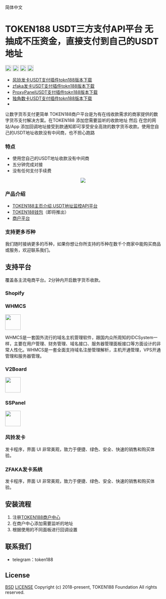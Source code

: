 简体中文 


# TOKEN188 USDT三方支付API平台 无抽成不压资金，直接支付到自己的USDT地址

<img src="https://www.token188.com/git/git-license.png" height="20px" /></a>
<img src="https://www.token188.com/git/git-build.png" height="20px" /></a>
<img src="https://www.token188.com/git/git-codecov.png" height="20px" /></a>
<img src="https://www.token188.com/git/git-build.png" height="20px" /></a>
- [风铃发卡USDT支付插件tokn188版本下载](https://github.com/utgpay2/card-system-usdtpay)
- [zfaka发卡USDT支付插件tokn188版本下载](https://github.com/utgpay2/zfakausdt)
- [ProxyPanelUSDT支付插件tokn188版本下载](https://github.com/utgpay2/ProxyPanelusdtpay)
- [独角数卡USDT支付插件tokn188版本下载](https://github.com/utgpay2/dujiaokausdtapi)
- 
让数字货币支付更简单
TOKEN188商户平台是为有在线收款需求的商家提供的数字货币支付解决方案。在TOKEN188 添加您需要监听的收款地址 然后 在您的网站/App 添加回调地址接受到款通知即可享受安全高效的数字货币收款。使用您自己的USDT地址收款没有中间商，也不担心跑路

### 特点
 - 使用您自己的USDT地址收款没有中间商
 - 五分钟完成对接
 - 没有任何支付手续费

<p align="center">
<img src="https://www.token188.com/git/token188webhook.png"/>
</p>

### 产品介绍

 - [TOKEN188主页介绍,USDT地址监控API平台](https://www.token188.com)
 - [TOKEN188钱包](https://www.token188.com)（即将推出）
 - [商户平台](https://www.token188.com/manager)

### 支持更多币种
我们随时接纳更多的币种，如果你想让你所支持的币种在数千个商家中能购买商品或服务，欢迎联系我们。


## 支持平台

覆盖各主流电商平台。2分钟内开启数字货币收款。

### Shopify
### WHMCS

<a href="https://github.com/bitpaydev/bitpayxForWHMCS">
<img src="https://dcdn.mugglepay.com/pay/media/git/whmcs.png" height="50px" style="padding-right: 50px;"/>
</a>

WHMCS是一套国外流行的域名主机管理软件，跟国内众所周知的IDCSystem一样，主要在用户管理、财务管理、域名接口、服务器管理面板接口等方面设计的非常人性化。WHMCS是一套全面支持域名注册管理解析，主机开通管理，VPS开通管理和服务器管理。

### V2Board

<a href="https://github.com/v2board/v2board">
<img src="https://camo.githubusercontent.com/15b835c7ce768a70a7a3c6d9505f895293e92692/68747470733a2f2f757365722d676f6c642d63646e2e786974752e696f2f323031392f31312f31382f313665376631633339623539653532623f773d35303026683d35303026663d706e6726733d3835303535" height="50px" style="padding-right: 50px;"/>
</a>

### SSPanel

<a href="https://github.com/bitpaydev/bitpayx/tree/master/bitpayx">
<img src="https://dcdn.mugglepay.com/pay/media/git/sspanel.png" height="50px" style="padding-right: 50px;"/>
</a>

### 风铃发卡
发卡程序，界面 UI 非常美观，致力于便捷、绿色、安全、快速的销售和购买体验。

### ZFAKA发卡系统  
发卡程序，界面 UI 非常美观，致力于便捷、绿色、安全、快速的销售和购买体验。



## 安装流程
1. 注册[TOKEN188商户中心](https://www.token188.com/manager)
2. 在商户中心添加需要监听的地址
3. 根据使用的不同面板进行回调设置


## 联系我们
 - telegram：token188

## License
[BSD](https://www.wikiwand.com/en/BSD_licenses)
[LICENSE](/LICENSE)
Copyright (c) 2018-present, TOKEN188 Foundation All rights reserved.
